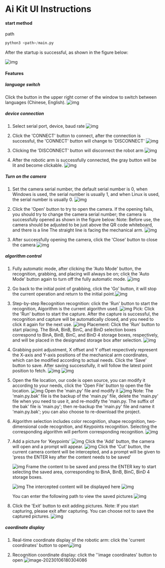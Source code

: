 # **Ai Kit UI Instructions**

#### **start method**

path

```python
python3 <path>/main.py
```

After the startup is successful, as shown in the figure below:

![img](./AiKit_UI_img/1.png) 

#### **Features**

##### **language switch**

Click the button in the upper right corner of the window to switch between languages (Chinese, English).
![img](./AiKit_UI_img/27.png)

##### **device connection**

1. Select serial port, device, baud rate
   ![img](./AiKit_UI_img/2.png)
2. Click the 'CONNECT' button to connect, after the connection is successful, the 'CONNECT' button will change to 'DISCONNECT'
   ![img](./AiKit_UI_img/3.png)

3. Clicking the 'DISCONNECT' button will disconnect the robot arm
   ![img](./AiKit_UI_img/4.png)

4. After the robotic arm is successfully connected, the gray button will be lit and become clickable.
   ![img](./AiKit_UI_img/5.png)

##### **Turn on the camera**

1. Set the camera serial number, the default serial number is 0, when Windows is used, the serial number is usually 1, and when Linux is used, the serial number is usually 0.
   ![img](./AiKit_UI_img/6.png)

2. Click the 'Open' button to try to open the camera. If the opening fails, you should try to change the camera serial number; the camera is successfully opened as shown in the figure below: Note: Before use, the camera should be adjusted to be just above the QR code whiteboard, and there is a line The straight line is facing the mechanical arm.
   ![img](./AiKit_UI_img/7.png)

3. After successfully opening the camera, click the 'Close' button to close the camera
   ![img](./AiKit_UI_img/8.png)

##### **algorithm control**

1. Fully automatic mode, after clicking the 'Auto Mode' button, the recognition, grabbing, and placing will always be on; click the 'Auto Mode' button again to turn off the fully automatic mode.
   ![img](./AiKit_UI_img/9.png)

2. Go back to the initial point of grabbing, click the 'Go' button, it will stop the current operation and return to the initial point.![img](./AiKit_UI_img/10.png)

3. Step-by-step 
   Recognition recognition: click the 'Run' button to start the recognition, Aigorithm is the current algorithm used. 
   ![img](./AiKit_UI_img/11.png)
   Pick: Click the 'Run' button to start the capture. After the capture is successful, the recognition and capture will be automatically closed, and you need to click it again for the next use. 
   ![img](./AiKit_UI_img/12.png)
   Placement: Click the 'Run' button to start placing. The BinA, BinB, BinC, and BinD selection boxes correspond to BinA, BinB, BinC, and BinD 4 storage boxes, respectively, and will be placed in the designated storage box after selection.
   ![img](./AiKit_UI_img/13.png)

4. Grabbing point adjustment, X offset and Y offset respectively represent the X-axis and Y-axis positions of the mechanical arm coordinates, which can be modified according to actual needs. Click the 'Save' button to save. After saving successfully, it will follow the latest point position to  fetch.
   ![img](./AiKit_UI_img/14.png)
   ![img](./AiKit_UI_img/15.png)

5. Open the file location, our code is open source, you can modify it according to your needs, click the 'Open File' button to open the file location. ![img](./AiKit_UI_img/16.png)
   Open the 'main.py' file and modify it 
   ![img](./AiKit_UI_img/17.png)
   Note: The 'main.py.bak' file is the backup of the 'main.py' file, delete the 'main.py' file when you need to use it, and re-modify the 'main.py. The suffix of the bak' file is 'main.py'; then re-backup the 'main.py' file and name it 'main.py.bak'; you can also choose to re-download the project.

6. Algorithm selection includes color recognition, shape recognition, two-dimensional code recognition, and Keypoints recognition. Selecting the corresponding algorithm will perform corresponding recognition.
   ![img](./AiKit_UI_img/18.png)

7. Add a picture for 'Keypoints' 
   ![img](./AiKit_UI_img/19.png)
   Click the 'Add' button, the camera will open and a prompt will appear. 
   ![img](./AiKit_UI_img/20.png)
   Click the 'Cut' button, the current camera content will be intercepted, and a prompt will be given to 'press the ENTER key after the content needs to be saved'

   ![img](./AiKit_UI_img/21.png)
   Frame the content to be saved and press the ENTER key to start selecting the saved area, corresponding to BinA, BinB, BinC, BinD 4 storage boxes.

   ![img](./AiKit_UI_img/22.png)
   The intercepted content will be displayed here
   ![img](./AiKit_UI_img/23.png)

   You can enter the following path to view the saved pictures
   ![img](./AiKit_UI_img/24.png)

8. Click the 'Exit' button to exit adding pictures. Note: If you start capturing, please exit after capturing. You can choose not to save the captured pictures.
   ![img](./AiKit_UI_img/19.png)

##### **coordinate display**

1. Real-time coordinate display of the robotic arm: click the 'current coordinates' button to open![img](./AiKit_UI_img/25.png)

2. Recognition coordinate display: click the ''image coordinates' button to open
   ![image-20230106180304086](./AiKit_UI_img/26.png)

 
